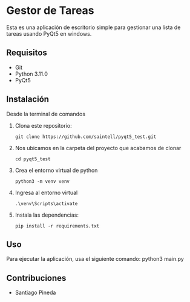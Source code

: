 # Gestor de Tareas

Esta es una aplicación de escritorio simple para gestionar una lista de tareas usando PyQt5 en windows.

## Requisitos

- Git
- Python 3.11.0
- PyQt5

## Instalación

Desde la terminal de comandos

1. Clona este repositorio:
    ```
    git clone https://github.com/saintell/pyqt5_test.git
    ```

2. Nos ubicamos en la carpeta del proyecto que acabamos de clonar
    ```
    cd pyqt5_test
    ```

3. Crea el entorno virtual de python
    ```
    python3 -m venv venv
    ```
4. Ingresa al entorno virtual
    ```
    .\venv\Scripts\activate
    ```

5. Instala las dependencias:
    ```
    pip install -r requirements.txt
    ```

## Uso

Para ejecutar la aplicación, usa el siguiente comando:
python3 main.py

## Contribuciones

- Santiago Pineda
